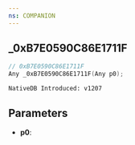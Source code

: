 ```yaml
---
ns: COMPANION
---
```

## _0xB7E0590C86E1711F

```c
// 0xB7E0590C86E1711F
Any _0xB7E0590C86E1711F(Any p0);
```

```
NativeDB Introduced: v1207
```

## Parameters
* **p0**:
